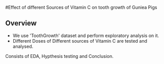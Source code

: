 #Effect of different Sources of Vitamin C on tooth growth of Guniea Pigs
## Overview

* We use 'ToothGrowth' dataset and perform exploratory analysis on it.
* Different Doses of Different sources of Vitamin C are tested and analysed.

Consists of EDA, Hypthesis testing and Conclusion.
